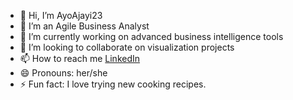 - 👋 Hi, I’m AyoAjayi23
- 👀 I’m an Agile Business Analyst
- 🌱 I’m currently working on advanced business intelligence tools
- 💞️ I’m looking to collaborate on visualization projects
- 📫 How to reach me [LinkedIn](www.linkedin.com/in/ayoajayi23)
- 😄 Pronouns: her/she
- ⚡ Fun fact: I love trying new cooking recipes.


